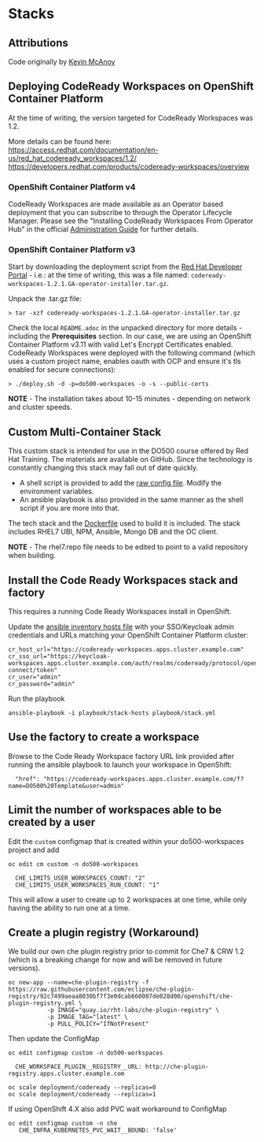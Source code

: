 # Stacks

## Attributions

Code originally by [Kevin McAnoy](https://github.com/mcanoy/ocp-examples/tree/master/codeready-workspaces)

## Deploying CodeReady Workspaces on OpenShift Container Platform

At the time of writing, the version targeted for CodeReady Workspaces was 1.2. 

More details can be found here:
https://access.redhat.com/documentation/en-us/red_hat_codeready_workspaces/1.2/
https://developers.redhat.com/products/codeready-workspaces/overview

### OpenShift Container Platform v4

CodeReady Workspaces are made available as an Operator based deployment that you can subscribe to through the Operator Lifecycle Manager. Please see the "Installing CodeReady Workspaces From Operator Hub" in the official [Administration Guide](https://access.redhat.com/documentation/en-us/red_hat_codeready_workspaces/1.2/html/administration_guide/index) for further details.

### OpenShift Container Platform v3

Start by downloading the deployment script from the [Red Hat Developer Portal](https://developers.redhat.com) - i.e.: at the time of writing, this was a file named: `codeready-workspaces-1.2.1.GA-operator-installer.tar.gz`. 

Unpack the .tar.gz file:
```
> tar -xzf codeready-workspaces-1.2.1.GA-operator-installer.tar.gz
```

Check the local `README.adoc` in the unpacked directory for more details - including the **Prerequisites** section. In our case, we are using an OpenShift Container Platform v3.11 with valid Let's Encrypt Certificates enabled. CodeReady Workspaces were deployed with the following command (which uses a custom project name, enables oauth with OCP and ensure it's tls enabled for secure connections):

```
> ./deploy.sh -d -p=do500-workspaces -o -s --public-certs
```

<p class="tip">
<b>NOTE</b> - The installation takes about 10-15 minutes - depending on network and cluster speeds. 
</p>

## Custom Multi-Container Stack

This custom stack is intended for use in the DO500 course offered by Red Hat Training. The materials are available on GitHub. Since the technology is constantly changing this stack may fall out of date quickly.

- A shell script is provided to add the [raw config file](do500-raw-config.json). Modify the environment variables.
- An ansible playbook is also provided in the same manner as the shell script if you are more into that.

The tech stack and the [Dockerfile](Dockerfile) used to build it is included. The stack includes RHEL7 UBI, NPM, Ansible, Mongo DB and the OC client.

<p class="tip">
<b>NOTE</b> - The rhel7.repo file needs to be edited to point to a valid repository when building.
</p>

## Install the Code Ready Workspaces stack and factory

This requires a running Code Ready Workspaces install in OpenShift.

Update the [ansible inventory hosts file](playbook/stack-hosts) with your SSO/Keycloak admin credentials and URLs matching your OpenShift Container Platform cluster:

```
cr_host_url="https://codeready-workspaces.apps.cluster.example.com"
cr_sso_url="https://keycloak-workspaces.apps.cluster.example.com/auth/realms/codeready/protocol/openid-connect/token"
cr_user="admin"
cr_password="admin"
```

Run the playbook
```
ansible-playbook -i playbook/stack-hosts playbook/stack.yml
```

## Use the factory to create a workspace

Browse to the Code Ready Workspace factory URL link provided after running the ansible playbook to launch your workspace in OpenShift:

```
  "href": "https://codeready-workspaces.apps.cluster.example.com/f?name=DO500%20Template&user=admin"
```

## Limit the number of workspaces able to be created by a user

Edit the `custom` configmap that is created within your do500-workspaces project and add

```
oc edit cm custom -n do500-workspaces

  CHE_LIMITS_USER_WORKSPACES_COUNT: "2"
  CHE_LIMITS_USER_WORKSPACES_RUN_COUNT: "1"
```

This will allow a user to create up to 2 workspaces at one time, while only having the ability to run one at a time.

## Create a plugin registry (Workaround)

We build our own che plugin registry prior to commit for Che7 & CRW 1.2 (which is a breaking change for now and will be removed in future versions).

```
oc new-app --name=che-plugin-registry -f https://raw.githubusercontent.com/eclipse/che-plugin-registry/92c7499aeaa8030bf7f3e0dcab660007de028d00/openshift/che-plugin-registry.yml \
           -p IMAGE="quay.io/rht-labs/che-plugin-registry" \
           -p IMAGE_TAG="latest" \
           -p PULL_POLICY="IfNotPresent"
```

Then update the ConfigMap

```
oc edit configmap custom -n do500-workspaces

  CHE_WORKSPACE_PLUGIN__REGISTRY__URL: http://che-plugin-registry.apps.cluster.example.com

oc scale deployment/codeready --replicas=0
oc scale deployment/codeready --replicas=1
```

If using OpenShift 4.X also add PVC wait workaround to ConfigMap

```
oc edit configmap custom -n che
   CHE_INFRA_KUBERNETES_PVC_WAIT__BOUND: 'false'
```
